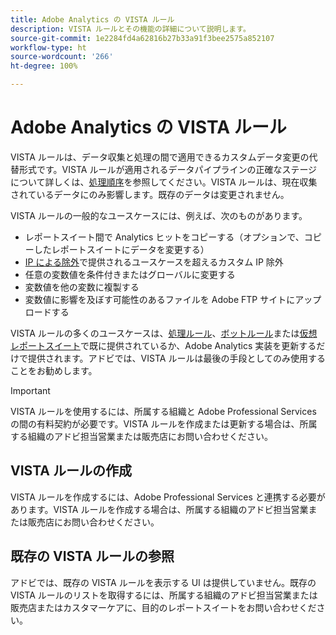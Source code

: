 ```yaml
---
title: Adobe Analytics の VISTA ルール
description: VISTA ルールとその機能の詳細について説明します。
source-git-commit: 1e2284fd4a62816b27b33a91f3bee2575a852107
workflow-type: ht
source-wordcount: '266'
ht-degree: 100%

---
```



# Adobe Analytics の VISTA ルール

VISTA ルールは、データ収集と処理の間で適用できるカスタムデータ変更の代替形式です。VISTA ルールが適用されるデータパイプラインの正確なステージについて詳しくは、[処理順序](processing-order.md)を参照してください。VISTA ルールは、現在収集されているデータにのみ影響します。既存のデータは変更されません。

VISTA ルールの一般的なユースケースには、例えば、次のものがあります。

* レポートスイート間で Analytics ヒットをコピーする（オプションで、コピーしたレポートスイートにデータを変更する）
* [IP による除外](/help/admin/admin/exclude-ip.md)で提供されるユースケースを超えるカスタム IP 除外
* 任意の変数値を条件付きまたはグローバルに変更する
* 変数値を他の変数に複製する
* 変数値に影響を及ぼす可能性のあるファイルを Adobe FTP サイトにアップロードする

VISTA ルールの多くのユースケースは、[処理ルール](/help/admin/admin/c-processing-rules/processing-rules.md)、[ボットルール](/help/admin/admin/bot-removal/bot-rules.md)または[仮想レポートスイート](/help/components/vrs/vrs-about.md)で既に提供されているか、Adobe Analytics 実装を更新するだけで提供されます。アドビでは、VISTA ルールは最後の手段としてのみ使用することをお勧めします。

>[!IMPORTANT]
>
>VISTA ルールを使用するには、所属する組織と Adobe Professional Services の間の有料契約が必要です。VISTA ルールを作成または更新する場合は、所属する組織のアドビ担当営業または販売店にお問い合わせください。

## VISTA ルールの作成

VISTA ルールを作成するには、Adobe Professional Services と連携する必要があります。VISTA ルールを作成する場合は、所属する組織のアドビ担当営業または販売店にお問い合わせください。

## 既存の VISTA ルールの参照

アドビでは、既存の VISTA ルールを表示する UI は提供していません。既存の VISTA ルールのリストを取得するには、所属する組織のアドビ担当営業または販売店またはカスタマーケアに、目的のレポートスイートをお問い合わせください。
